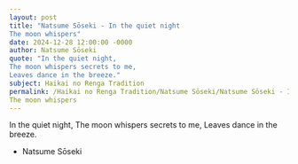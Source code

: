 ```yaml
---
layout: post
title: "Natsume Sōseki - In the quiet night
The moon whispers"
date: 2024-12-28 12:00:00 -0000
author: Natsume Sōseki
quote: "In the quiet night,
The moon whispers secrets to me,
Leaves dance in the breeze."
subject: Haikai no Renga Tradition
permalink: /Haikai no Renga Tradition/Natsume Sōseki/Natsume Sōseki - In the quiet night
The moon whispers
---
```


In the quiet night,
The moon whispers secrets to me,
Leaves dance in the breeze.

- Natsume Sōseki
